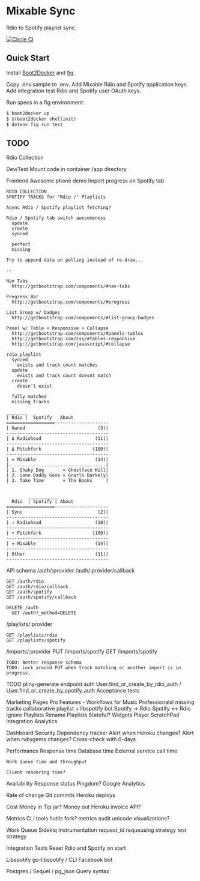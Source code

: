 # Mixable Sync

Rdio to Spotify playlist sync.

[![Circle CI](https://circleci.com/gh/nzoschke/mixable-import.svg?style=svg)](https://circleci.com/gh/nzoschke/mixable-import)

## Quick Start

Install [Boot2Docker](https://github.com/boot2docker/osx-installer/releases)
and [fig](http://www.fig.sh/install.html).

Copy .env.sample to .env. Add Mixable Rdio and Spotify application keys. Add
integration test Rdio and Spotify user OAuth keys.

Run specs in a fig environment:

```sh
$ boot2docker up
$ $(boot2docker shellinit)
$ dotenv fig run test
```

## TODO

Rdio
  Collection

Dev/Test
  Mount code in container /app directory

Frontend
  Awesome phone demo
    Import progress on Spotify tab

    RDIO COLLECTION
    SPOTIFY TRACKS for "Rdio /" Playlists

    Async Rdio / Spotify playlist fetching?

    Rdio / Spotify tab switch awesomeness
      update
      create
      synced

      perfect
      missing

    Try to append data on polling instead of re-draw...

    --

    Nav Tabs
      http://getbootstrap.com/components/#nav-tabs

    Progress Bar
      http://getbootstrap.com/components/#progress

    List Group w/ badges
      http://getbootstrap.com/components/#list-group-badges

    Panel w/ Table + Responsive + Collapse
      http://getbootstrap.com/components/#panels-tables
      http://getbootstrap.com/css/#tables-responsive
      http://getbootstrap.com/javascript/#collapse

    rdio_playlist
      synced
        exists and track count matches
      update
        exists and track count doesnt match
      create
        doesn't exist

      fully matched
      missing tracks

    ________
    | Rdio |  Spotify   About
    ==================--------------------
    | Owned                           (3)|
    --------------------------------------
    | Δ Radiohead                    (11)|
    --------------------------------------
    | Δ Pitchfork                   (100)|
    --------------------------------------
    | = Mixable                      (14)|
    |....................................|
    | 1. Shaky Dog       ⨯ Ghostface Kill|
    | 2. Gone Daddy Gone ⨯ Gnarls Barkely|
    | 3. Take Time       ⨯ The Books     |


            ___________
      Rdio  | Spotify | About
    ==================--------------------
    | Sync                            (2)|
    --------------------------------------
    | ⇒ Radiohead                    (10)|
    --------------------------------------
    | + Pitchfork                   (100)|
    --------------------------------------
    | = Mixable                      (14)|
    --------------------------------------
    | Other                          (11)|
    --------------------------------------



API schema
  /auth/:provider
  /auth/:provider/callback

    GET /auth/rdio
    GET /auth/rdio/callback
    GET /auth/spotify
    GET /auth/spotify/callback

    DELETE /auth
      GET /auth?_method=DELETE

  /playlists/:provider

    GET /playlists/rdio
    GET /playlists/spotify

  /imports/:provider
    PUT /imports/spotify
    GET /imports/spotify

    TODO: Better response schema
    TODO: Lock around PUT when track matching or another import is in progress.


  TODO
    pliny-generate endpoint auth
    User.find_or_create_by_rdio_auth / User.find_or_create_by_spotify_auth
    Acceptance tests

  Marketing Pages
    Pro Features - Workflows for Music Professionals!
      missing tracks
        collaborative playlist + libspotify bot
      Spotify -> Rdio
      Spotify <-> Rdio
      Ignore Playlists
      Rename Playlists
        Stateful?
      Widgets
      Player
      ScratchPad Integration
      Analytics

Dashboard
  Security
    Dependency tracker
    Alert when Heroku changes?
    Alert when rubygems changes?
    Cross-check with 0-days

  Performance
    Response time
      Database time
      External service call time

    Work queue time and throughput

    Client rendering time?

  Availability
    Response status
    Pingdom?
    Google Analytics

  Rate of change
    Git commits
    Heroku deploys

  Cost
    Money in
      Tip jar?
    Money out
      Heroku invoice API?

Metrics
  CLI tools
    hutils fork?
    metrics audit
    unicode visualizations?

Work Queue
  Sidekiq
    instrumentation
      request_id
    requeueing strategy
    test strategy

Integration Tests
  Reset Rdio and Spotify on start

Libspotify
  go-libspotify / CLI
  Facebook bot

Postgres / Sequel / pg_json
  Query syntax


